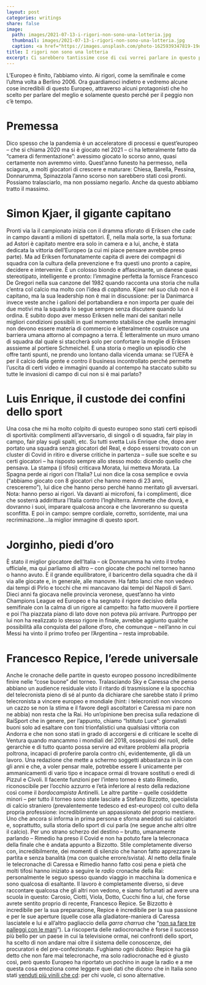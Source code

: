 ```yaml
---
layout: post
categories: writings
share: false
image:
  path: images/2021-07-13-i-rigori-non-sono-una-lotteria.jpg
  thumbnail: images/2021-07-13-i-rigori-non-sono-una-lotteria.jpg
  caption: <a href="https://images.unsplash.com/photo-1625939347819-19d2797d5007?ixid=MnwxMjA3fDB8MHxzZWFyY2h8MTB8fGl0J3MlMjBjb21pbmclMjBob21lfGVufDB8fDB8fA%3D%3D&ixlib=rb-1.2.1&auto=format&fit=crop&w=500&q=60">It's coming home, a photo by Annie Spratt</a>
title: I rigori non sono una lotteria
excerpt: Ci sarebbero tantissime cose di cui vorrei parlare in questo periodo ma il carattere del paradosso la spunta sempre su tutti e quindi prenderò in prestito un pochino del vostro tempo per esplorare l’abisso dell’ignoranza di quei nostri connazionali che hanno cercato di comprare un green pass “falso”. Quest’argomento ha numerosi aspetti interessanti fra cui […]
---
```

L’Europeo è finito, l’abbiamo vinto. Ai rigori, come la semifinale e come l’ultma volta a Berlino 2006. Ora guardiamoci indietro e vedremo alcune cose incredibili di questo Europeo, attraverso alcuni protagonisti che ho scelto per parlare del meglio e solamente questo perché per il peggio non c’è tempo.

# Premessa
Dico spesso che la pandemia è un acceleratore di processi e quest’europeo – che si chiama 2020 ma si è giocato nel 2021 – ci ha letteralmente fatto da “camera di fermentazione”: avessimo giocato lo scorso anno, quasi certamente non avremmo vinto. Quest’anno funesto ha permesso, nella sciagura, a molti giocatori di crescere e maturare: Chiesa, Barella, Pessina, Donnarumma, Spinazzola l’anno scorso non sarebbero stati così pronti. Possiamo tralasciarlo, ma non possiamo negarlo. Anche da questo abbiamo tratto il massimo.

# Simon Kjaer, il gigante capitano
Pronti via la il campionato inizia con il dramma sfiorato di Eriksen che cade in campo davanti a milioni di spettatori. È, nella mala sorte, la sua fortuna: ad Astori è capitato mentre era solo in camera e a lui, anche, è stata dedicata la vittoria dell’Europeo (a cui mi piace pensare avrebbe preso parte). Ma ad Eriksen fortunatamente capita di avere dei compagni di squadra con la cultura della prevenzione e fra questi uno pronto a capire, decidere e intervenire. È un colosso biondo e affascinante, un danese quasi stereotipato, intelligente e pronto: l’immagine perfetta la fornisce Francesco De Gregori nella sua canzone del 1982 quando racconta una storia che nulla c’entra col calcio ma molto con l’idea di _capitano_. Kjaer nel suo club non è il capitano, ma la sua leadership non è mai in discussione: per la Danimarca invece veste anche i galloni del portabandiera e non importa per quale dei due motivi ma la squadra lo segue sempre senza discutere quando lui ordina. E subito dopo aver messo Eriksen nelle mani dei sanitari nelle migliori condizioni possibili in quel momento stabilisce che quelle immagini non devono essere materia di commercio e letteralmente costruisce una barriera umana attorno al compagno a terra. È letteralmente un muro umano di squadra dal quale si staccherà solo per confortare la moglie di Eriksen asssieme al portiere Schmeichel. È una storia o meglio un episodio che offre tanti spunti, ne prendo uno lontano dalla vicenda umana: se l’UEFA è per il calcio della gente e contro il business incontrollato perché permette l’uscita di certi video e immagini quando al contempo ha staccato subito su tutte le invasioni di campo di cui non si è mai parlato?

# Luis Enrique, il custode dei confini dello sport
Una cosa che mi ha molto colpito di questo europeo sono stati certi episodi di sportività: complimenti all’avversario, di singoli o di squadra, fair play in campo, fair play sugli spalti, etc.
Su tutti svetta Luis Enrique che, dopo aver portato una squadra senza giocatori del Real, e dopo essersi trovato con un cluster di Covid in ritiro e diverse critiche in partenza – sulle sue scelte e su certi giocatori – ha risposto sempre allo stesso modo: dicendo quello che pensava. La stampa (i tifosi) criticava Morata, lui metteva Morata. La Spagna perde ai rigori con l’Italia? Lui non dice la cosa semplice e ovvia (“abbiamo giocato con 8 giocatori che hanno meno di 23 anni, cresceremo”), lui dice che hanno perso perché hanno meritato gli avversari. Nota: hanno perso ai rigori. Va davanti ai microfoni, fa i complimenti, dice che sosterrà addirittura l’Italia contro l’Inghilterra. Ammette che dovrà, e dovranno i suoi, imparare qualcosa ancora e che lavoreranno su questa sconfitta. E poi in campo: sempre cordiale, corretto, sorridente, mai una recriminazione…la miglior immagine di questo sport.

# Jorginho, piedi d’oro
È stato il miglior giocatore dell’Italia – ok Donnarumma ha vinto il trofeo ufficiale, ma qui parliamo di altro – con giocate che pochi nel torneo hanno o hanno avuto. È il grande equilibratore, il baricentro della squadra che dà il via alle giocate e, in generale, alle manovre. Ha fatto lanci che non vedevo dai tempi di Pirlo e tocchi che mi mancavano dai tempi del Napoli di Sarri. Dieci anni fa giocava nelle provincia veronese, quest’anno ha vinto Champions League ed Europeo e ha segnato il rigore decisivo della semifinale con la calma di un rigore al campetto: ha fatto muovere il portiere e poi l’ha piazzata piano di lato dove non poteva più arrivare. Purtroppo per lui non ha realizzato lo stesso rigore in finale, avrebbe aggiunto qualche possibilità alla conquista del pallone d’oro, che comunque – nell’anno in cui Messi ha vinto il primo trofeo per l’Argentina – resta improbabile.

# Francesco Repice, l’erede universale
Anche le cronache delle partite in questo europeo possono incredibilmente finire nelle “cose buone” del torneo. Tralasciando Sky e Caressa che penso abbiano un audience residuale visto il ritardo di trasmissione e la spocchia del telecronista pieno di sé al punto da dichiarare che sarebbe stato il primo telecronista a vincere europeo e mondiale (hint: i telecronisti non vincono un cazzo se non la stima e il favore degli ascoltatori e Caressa mi pare non ne abbia) non resta che la Rai.
Ho un’opinione ben precisa sulla redazione di RaiSport che in genere, per l’appunto, chiamo “Istituto Luce”: giornalisti buoni solo ad esaltare con toni trionfalistici una qualsiasi vittoria con Andorra e che non sono stati in grado di accorgersi e di criticare le scelte di Ventura quando mancammo i mondiali del 2018, ossequiosi dei ruoli, delle gerarchie e di tutto quanto possa servire ad evitare problemi alla propria poltrona, incapaci di proferire parola contro chi, evidentemente, gli dà un lavoro. Una redazione che mette a schermo soggetti abbastanza in là con gli anni e che, a voler pensar male, potrebbe essere lì unicamente per ammanicamenti di vario tipo e incapace ormai di trovare sostituti o eredi di Pizzul e Civoli. Il facente funzioni per l’intero torneo è stato Rimedio, riconoscibile per l’occhio azzurro e l’età inferiore al resto della redazione così come il _bordocampista_ Antinelli. Le altre partite – quelle cosiddette minori – per tutto il torneo sono state lasciate a Stefano Bizzotto, specialista di calcio straniero (prevalentemente tedesco ed est-europeo) col culto della propria professione: incrediblimente un appassionato del proprio mestiere. Uno che ancora si informa in prima persona e sforna aneddoti sui calciatori e, soprattutto, sulla storia dello sport di cui parla (ne segue anche altri oltre il calcio). Per uno strano scherzo del destino – brutto, umanamente parlando – Rimedio ha preso il Covid e non ha potuto fare la telecronaca della finale che è andata appunto a Bizzotto. Stile completamente diverso con, incredibilmente, dei momenti di silenzio che hanon fatto apprezzare la partita e senza banalità (ma con qualche errore/svista).
Al netto della finale le telecronache di Caressa e Rimedio hanno fatto così pena e pietà che molti tifosi hanno iniziato a seguire le _radio_ cronache della Rai: personalmente le seguo spesso quando viaggio in macchina la domenica e sono qualcosa di esaltante. Il lavoro è completamente diverso, si deve raccontare qualcosa che gli altri non vedono, e siamo fortunati ad avere una scuola in questo: Carosio, Ciotti, Viola, Dotto, Cucchi fino a lui, che forse avrete sentito proprio di recente, Francesco Repice.
Se Bizzotto è incredibile per la sua preparazione, Repice è incredibile per la sua passione e per le sue aperture (quelle cose alla gladiatore-maniera di Caressa lasciatele e lui e all’altro pagliaccio della _garra charrua_ che “[non sa fare tre palleggi con le mani](https://www.corriere.it/sport/21_maggio_07/baggio-professore-tv-che-non-sapeva-fare-tre-palleggi-con-mani-tifosi-ce-ha-adani-236ef27e-af38-11eb-88d7-96131257b1d6.shtml)“). La riscoperta delle radiocronache è forse il successo più bello per un paese in cui la televisione ormai, nei confronti dello sport, ha scelto di non andare mai oltre il sistema delle conoscenze, dei procuratori e del pre-confezionato.
Fughiamo ogni dubbio: Repice ha già detto che non fare mai telecronache, ma solo radiocronache ed è giusto così, però questo Europeo ha riportato un pochino in auge la radio e a me questa cosa emoziona come leggere quei dati che dicono che in Italia sono stati [venduti più vinili che cd](https://www.agi.it/economia/news/2021-04-22/vendite-vinili-superano-cd-12274822/): per chi vuole, ci sono alternative.
